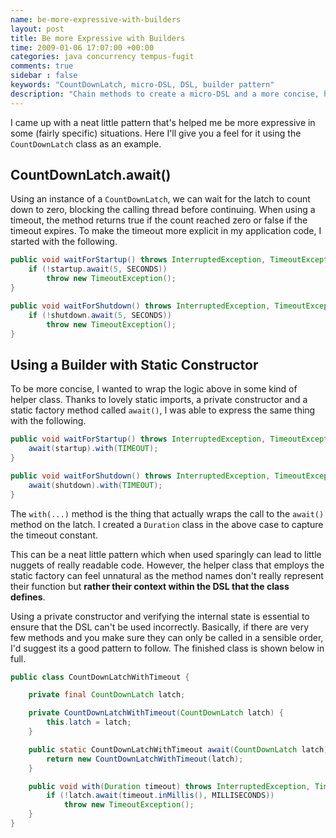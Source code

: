 ```yaml
---
name: be-more-expressive-with-builders
layout: post
title: Be more Expressive with Builders
time: 2009-01-06 17:07:00 +00:00
categories: java concurrency tempus-fugit
comments: true
sidebar : false
keywords: "CountDownLatch, micro-DSL, DSL, builder pattern"
description: "Chain methods to create a micro-DSL and a more concise, human readable sequence of events in your code."
---
```


I came up with a neat little pattern that's helped me be more expressive in some (fairly specific) situations. Here I'll give you a feel for it using the `CountDownLatch` class as an example.
  

## CountDownLatch.await()

Using an instance of a `CountDownLatch`, we can wait for the latch to count down to zero, blocking the calling thread before continuing. When using a timeout, the method returns true if the count reached zero or false if the timeout expires. To make the timeout more explicit in my application code, I started with the following.

``` java
public void waitForStartup() throws InterruptedException, TimeoutException {
    if (!startup.await(5, SECONDS))
        throw new TimeoutException();
}

public void waitForShutdown() throws InterruptedException, TimeoutException {
    if (!shutdown.await(5, SECONDS))
        throw new TimeoutException();
}
```

## Using a Builder with Static Constructor

To be more concise, I wanted to wrap the logic above in some kind of helper class. Thanks to lovely static imports, a private constructor and a static factory method called `await()`, I was able to express the same thing with the following.

  
``` java
public void waitForStartup() throws InterruptedException, TimeoutException {
    await(startup).with(TIMEOUT);
}

public void waitForShutdown() throws InterruptedException, TimeoutException {
    await(shutdown).with(TIMEOUT);
}
```

The `with(...)` method is the thing that actually wraps the call to the `await()` method on the latch. I created a `Duration` class in the above case to capture the timeout constant.

  
This can be a neat little pattern which when used sparingly can lead to little nuggets of really readable code. However, the helper class that employs the static factory can feel unnatural as the method names don't really represent their function but **rather their context within the DSL that the class defines**.

Using a private constructor and verifying the internal state is essential to ensure that the DSL can't be used incorrectly. Basically, if there are very few methods and you make sure they can only be called in a sensible order, I'd suggest its a good pattern to follow. The finished class is shown below in full.

  
``` java
public class CountDownLatchWithTimeout {

    private final CountDownLatch latch;

    private CountDownLatchWithTimeout(CountDownLatch latch) {
        this.latch = latch;
    }

    public static CountDownLatchWithTimeout await(CountDownLatch latch) {
        return new CountDownLatchWithTimeout(latch);
    }

    public void with(Duration timeout) throws InterruptedException, TimeoutException {
        if (!latch.await(timeout.inMillis(), MILLISECONDS))
            throw new TimeoutException();
    }
}
```
  


